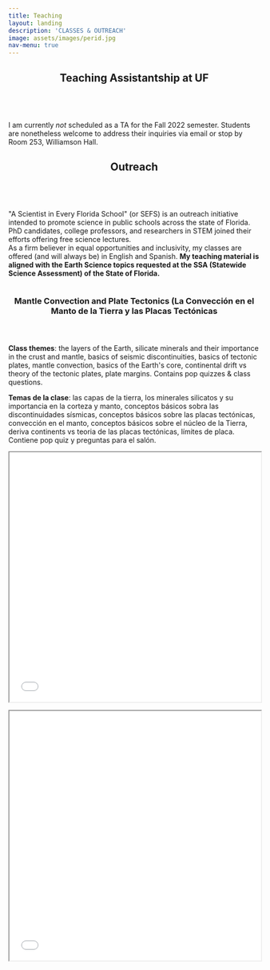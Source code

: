 ```yaml
---
title: Teaching
layout: landing
description: 'CLASSES & OUTREACH'
image: assets/images/perid.jpg
nav-menu: true
---
```


<!-- Main -->
<div id="main">

<!-- One -->
<section id="one">
	<div class="inner">
		<header class="major">
			<h2>Teaching Assistantship at UF</h2>
		</header>
		<p><br>I am currently <i>not</i> scheduled as a TA for the Fall 2022 semester. Students are nonetheless welcome to address their inquiries via email or stop by Room 253, Williamson Hall.</p>
	</div>
</section>
	
<section id="one">
	<div class="inner">
		<header class="major">
			<h2>Outreach</h2>
		</header>
		<p><br>"A Scientist in Every Florida School" (or SEFS) is an outreach initiative intended to promote science in public schools across the state of Florida. PhD candidates, college professors, and researchers in STEM joined their efforts offering free science lectures.<br> As a firm believer in equal opportunities and inclusivity, my classes are offered (and will always be) in English and Spanish. <b> My teaching material is aligned with the Earth Science topics requested at the SSA (Statewide Science Assessment) of the State of Florida.</b></p>
	</div>
</section>

<!-- Two -->
<section id="two" class="spotlights">
	<section>
		<a href="generic.html" class="image">
			<img src="{}" alt="" data-position="center center" />
		</a>
		<div class="content">
			<div class="inner">
				<header class="major">
					<h3>Mantle Convection and Plate Tectonics (La Convección en el Manto de la Tierra y las Placas Tectónicas</h3>
				</header>
    <p><b>Class themes</b>: the layers of the Earth, silicate minerals and their importance in the crust and mantle, basics of seismic discontinuities, basics of tectonic plates, mantle convection, basics of the Earth's core, continental drift vs theory of the tectonic plates, plate margins. Contains pop quizzes & class questions. </p>
<p><b>Temas de la clase</b>: las capas de la tierra, los minerales silicatos y su importancia en la corteza y manto, conceptos básicos sobra las discontinuidades sísmicas, conceptos básicos sobre las placas tectónicas, convección en el manto, conceptos básicos sobre el núcleo de la Tierra, deriva continents vs teoria de las placas tectónicas, límites de placa. Contiene pop quiz y preguntas para el salón.</p>
				<p><iframe src="assets/images/SEFS_Pres.pdf" width="100%" height="500px"></iframe></p>
				<p><iframe src="assets/images/SEFS_Pres_ESP.pdf" width="100%" height="500px"> </iframe></p>
			</div>
		</div>
	</section>
</section>
